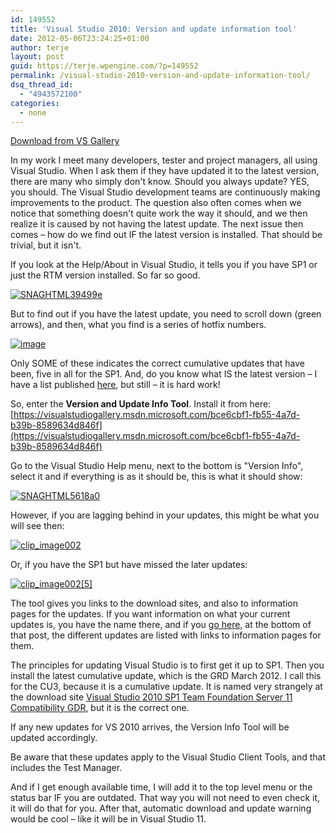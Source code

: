 ```yaml
---
id: 149552
title: 'Visual Studio 2010: Version and update information tool'
date: 2012-05-06T23:24:25+01:00
author: terje
layout: post
guid: https://terje.wpengine.com/?p=149552
permalink: /visual-studio-2010-version-and-update-information-tool/
dsq_thread_id:
  - "4943572100"
categories:
  - none
---
```


[Download from VS Gallery](https://visualstudiogallery.msdn.microsoft.com/bce6cbf1-fb55-4a7d-b39b-8589634d846f)

In my work I meet many developers, tester and project managers, all using Visual Studio. When I ask them if they have updated it to the latest version, there are many who simply don't know. Should you always update? YES, you should. The Visual Studio development teams are continuously making improvements to the product. The question also often comes when we notice that something doesn't quite work the way it should, and we then realize it is caused by not having the latest update. The next issue then comes – how do we find out IF the latest version is installed. That should be trivial, but it isn't.

If you look at the Help/About in Visual Studio, it tells you if you have SP1 or just the RTM version installed. So far so good.

[![SNAGHTML39499e](https://hermit.no/wp-content/uploads/2015/08/GWB-Windows-Live-Writer-Visual-Studio-2010-Version-and-update-i_116FA-SNAGHTML39499e_thumb.png)](https://gwb.blob.core.windows.net/terje/Windows-Live-Writer/Visual-Studio-2010--Version-and-update-i_116FA/SNAGHTML39499e.png)

But to find out if you have the latest update, you need to scroll down (green arrows), and then, what you find is a series of hotfix numbers.

[![image](https://hermit.no/wp-content/uploads/2015/08/GWB-Windows-Live-Writer-Visual-Studio-2010-Version-and-update-i_116FA-image_thumb.png)](https://gwb.blob.core.windows.net/terje/Windows-Live-Writer/Visual-Studio-2010--Version-and-update-i_116FA/image_2.png)

Only SOME of these indicates the correct cumulative updates that have been, five in all for the SP1. And, do you know what IS the latest version – I have a list published [here](https://geekswithblogs.net/terje/archive/2010/12/05/visual-studio-amp-tfs-ndash-list-of-addins-extensions-patches.aspx), but still – it is hard work!

So, enter the **Version and Update Info Tool**. Install it from here: [https://visualstudiogallery.msdn.microsoft.com/bce6cbf1-fb55-4a7d-b39b-8589634d846f](https://visualstudiogallery.msdn.microsoft.com/bce6cbf1-fb55-4a7d-b39b-8589634d846f)

Go to the Visual Studio Help menu, next to the bottom is "Version Info", select it and if everything is as it should be, this is what it should show:

[![SNAGHTML5618a0](https://hermit.no/wp-content/uploads/2015/08/GWB-Windows-Live-Writer-Visual-Studio-2010-Version-and-update-i_116FA-SNAGHTML5618a0_thumb.png)](https://gwb.blob.core.windows.net/terje/Windows-Live-Writer/Visual-Studio-2010--Version-and-update-i_116FA/SNAGHTML5618a0.png)

However, if you are lagging behind in your updates, this might be what you will see then:

[![clip_image002](https://hermit.no/wp-content/uploads/2015/08/GWB-Windows-Live-Writer-Visual-Studio-2010-Version-and-update-i_116FA-clip_image002_thumb.jpg)](https://gwb.blob.core.windows.net/terje/Windows-Live-Writer/Visual-Studio-2010--Version-and-update-i_116FA/clip_image002_2.jpg)

Or, if you have the SP1 but have missed the later updates:

[![clip_image002[5]](https://hermit.no/wp-content/uploads/2015/08/GWB-Windows-Live-Writer-Visual-Studio-2010-Version-and-update-i_116FA-clip_image0025_thumb.jpg)](https://gwb.blob.core.windows.net/terje/Windows-Live-Writer/Visual-Studio-2010--Version-and-update-i_116FA/clip_image0025.jpg)

The tool gives you links to the download sites, and also to information pages for the updates. If you want information on what your current updates is, you have the name there, and if you [go here](https://geekswithblogs.net/terje/archive/2010/12/05/visual-studio-amp-tfs-ndash-list-of-addins-extensions-patches.aspx), at the bottom of that post, the different updates are listed with links to information pages for them.

The principles for updating Visual Studio is to first get it up to SP1. Then you install the latest cumulative update, which is the GRD March 2012. I call this for the CU3, because it is a cumulative update. It is named very strangely at the download site [Visual Studio 2010 SP1 Team Foundation Server 11 Compatibility GDR](https://www.microsoft.com/en-us/download/details.aspx?id=29082), but it is the correct one.

If any new updates for VS 2010 arrives, the Version Info Tool will be updated accordingly.

Be aware that these updates apply to the Visual Studio Client Tools, and that includes the Test Manager.

And if I get enough available time, I will add it to the top level menu or the status bar IF you are outdated. That way you will not need to even check it, it will do that for you. After that, automatic download and update warning would be cool – like it will be in Visual Studio 11.